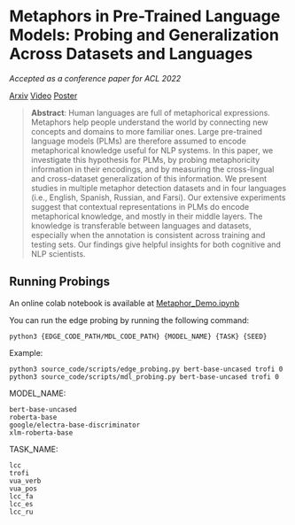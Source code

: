 
# Metaphors in Pre-Trained Language Models: Probing and Generalization Across Datasets and Languages

_Accepted as a conference paper for ACL 2022_

[Arxiv](https://arxiv.org/abs/2203.14139)
[Video](https://www.youtube.com/watch?v=UKWFZSiP7OY)
[Poster](https://mohsenfayyaz.github.io/files/publications/2022_metaphors_in_plms/metaphors_poster_36x48.pdf)


> **Abstract**: Human languages are full of metaphorical expressions. Metaphors help people understand the world by connecting new concepts and domains to more familiar ones. Large pre-trained language models (PLMs) are therefore assumed to encode metaphorical knowledge useful for NLP systems. In this paper, we investigate this hypothesis for PLMs, by probing metaphoricity information in their encodings, and by measuring the cross-lingual and cross-dataset generalization of this information. We present studies in multiple metaphor detection datasets and in four languages (i.e., English, Spanish, Russian, and Farsi). Our extensive experiments suggest that contextual representations in PLMs do encode metaphorical knowledge, and mostly in their middle layers. The knowledge is transferable between languages and datasets, especially when the annotation is consistent across training and testing sets. Our findings give helpful insights for both cognitive and NLP scientists.



## Running Probings
An online colab notebook is available at [Metaphor_Demo.ipynb](Metaphor_Demo.ipynb)

You can run the edge probing by running the following command:
```
python3 {EDGE_CODE_PATH/MDL_CODE_PATH} {MODEL_NAME} {TASK} {SEED}
```
Example:
```
python3 source_code/scripts/edge_probing.py bert-base-uncased trofi 0
python3 source_code/scripts/mdl_probing.py bert-base-uncased trofi 0
```
MODEL_NAME:
```
bert-base-uncased
roberta-base
google/electra-base-discriminator
xlm-roberta-base
```
TASK_NAME:
```
lcc
trofi
vua_verb
vua_pos
lcc_fa
lcc_es
lcc_ru
```

